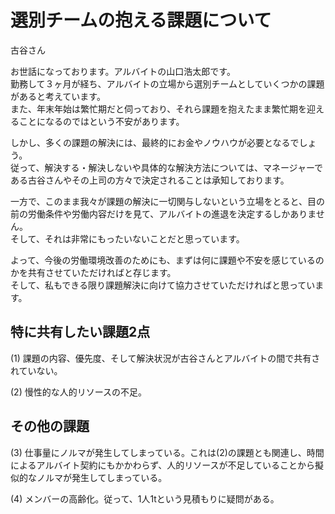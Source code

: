 # 選別チームの抱える課題について

古谷さん<br>

お世話になっております。アルバイトの山口浩太郎です。<br>
勤務して３ヶ月が経ち、アルバイトの立場から選別チームとしていくつかの課題があると考えています。<br>
また、年末年始は繁忙期だと伺っており、それら課題を抱えたまま繁忙期を迎えることになるのではという不安があります。<br>

しかし、多くの課題の解決には、最終的にお金やノウハウが必要となるでしょう。<br>
従って、解決する・解決しないや具体的な解決方法については、マネージャーである古谷さんやその上司の方々で決定されることは承知しております。<br>

一方で、このまま我々が課題の解決に一切関与しないという立場をとると、目の前の労働条件や労働内容だけを見て、アルバイトの進退を決定するしかありません。<br>
そして、それは非常にもったいないことだと思っています。<br>

よって、今後の労働環境改善のためにも、まずは何に課題や不安を感じているのかを共有させていただければと存じます。<br>
そして、私もできる限り課題解決に向けて協力させていただければと思っています。

## 特に共有したい課題2点
(1) 課題の内容、優先度、そして解決状況が古谷さんとアルバイトの間で共有されていない。

(2) 慢性的な人的リソースの不足。

## その他の課題
(3) 仕事量にノルマが発生してしまっている。これは(2)の課題とも関連し、時間によるアルバイト契約にもかかわらず、人的リソースが不足していることから擬似的なノルマが発生してしまっている。

(4) メンバーの高齢化。従って、1人1tという見積もりに疑問がある。

